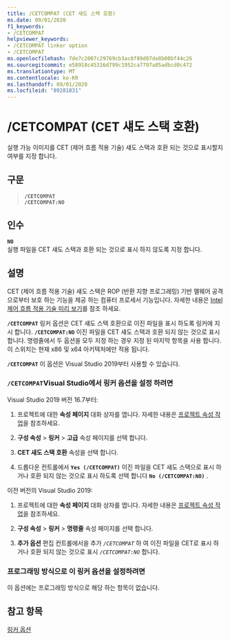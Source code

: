 ```yaml
---
title: /CETCOMPAT (CET 섀도 스택 호환)
ms.date: 09/01/2020
f1_keywords:
- /CETCOMPAT
helpviewer_keywords:
- /CETCOMPAT linker option
- /CETCOMPAT
ms.openlocfilehash: 7de7c2007c29769cb3ac8f89d07de8b00bf44c26
ms.sourcegitcommit: e58918c45316d799c1952ca7797a85adbcd0c472
ms.translationtype: MT
ms.contentlocale: ko-KR
ms.lasthandoff: 09/01/2020
ms.locfileid: "89281831"
---
```

# <a name="cetcompat-cet-shadow-stack-compatible"></a>/CETCOMPAT (CET 섀도 스택 호환)

실행 가능 이미지를 CET (제어 흐름 적용 기술) 섀도 스택과 호환 되는 것으로 표시할지 여부를 지정 합니다.

## <a name="syntax"></a>구문

> **`/CETCOMPAT`**\
> **`/CETCOMPAT:NO`**

## <a name="arguments"></a>인수

**`NO`**<br/>
실행 파일을 CET 섀도 스택과 호환 되는 것으로 표시 하지 않도록 지정 합니다.

## <a name="remarks"></a>설명

CET (제어 흐름 적용 기술) 섀도 스택은 ROP (반환 지향 프로그래밍) 기반 맬웨어 공격 으로부터 보호 하는 기능을 제공 하는 컴퓨터 프로세서 기능입니다. 자세한 내용은 [Intel 제어 흐름 적용 기술 미리 보기](https://software.intel.com/sites/default/files/managed/4d/2a/control-flow-enforcement-technology-preview.pdf)를 참조 하세요.

**`/CETCOMPAT`** 링커 옵션은 CET 섀도 스택 호환으로 이진 파일을 표시 하도록 링커에 지시 합니다. **`/CETCOMPAT:NO`** 이진 파일을 CET 섀도 스택과 호환 되지 않는 것으로 표시 합니다. 명령줄에서 두 옵션을 모두 지정 하는 경우 지정 된 마지막 항목을 사용 합니다. 이 스위치는 현재 x86 및 x64 아키텍처에만 적용 됩니다.

**`/CETCOMPAT`** 이 옵션은 Visual Studio 2019부터 사용할 수 있습니다.

### <a name="to-set-the-cetcompat-linker-option-in-visual-studio"></a>`/CETCOMPAT`Visual Studio에서 링커 옵션을 설정 하려면

Visual Studio 2019 버전 16.7부터:

1. 프로젝트에 대한 **속성 페이지** 대화 상자를 엽니다. 자세한 내용은 [프로젝트 속성 작업](../working-with-project-properties.md)을 참조하세요.

1. **구성 속성**  >  **링커**  >  **고급** 속성 페이지를 선택 합니다.

1. **CET 섀도 스택 호환** 속성을 선택 합니다.

1. 드롭다운 컨트롤에서 **`Yes (/CETCOMPAT)`** 이진 파일을 CET 섀도 스택으로 표시 하거나 호환 되지 않는 것으로 표시 하도록 선택 합니다 **`No (/CETCOMPAT:NO)`** .

이전 버전의 Visual Studio 2019:

1. 프로젝트에 대한 **속성 페이지** 대화 상자를 엽니다. 자세한 내용은 [프로젝트 속성 작업](../working-with-project-properties.md)을 참조하세요.

1. **구성 속성**  >  **링커**  >  **명령줄** 속성 페이지를 선택 합니다.

1. **추가 옵션** 편집 컨트롤에서을 추가 *`/CETCOMPAT`* 하 여 이진 파일을 CET로 표시 하거나 호환 되지 않는 것으로 표시 *`/CETCOMPAT:NO`* 합니다.

### <a name="to-set-this-linker-option-programmatically"></a>프로그래밍 방식으로 이 링커 옵션을 설정하려면

이 옵션에는 프로그래밍 방식으로 해당 하는 항목이 없습니다.

## <a name="see-also"></a>참고 항목

[링커 옵션](linker-options.md)

